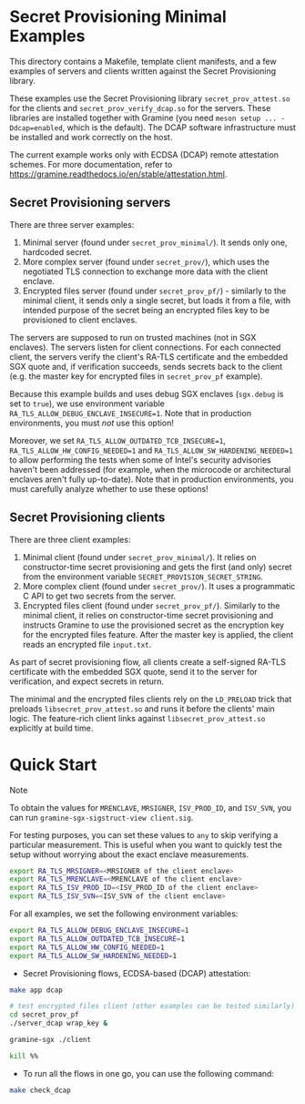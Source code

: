 # Secret Provisioning Minimal Examples

This directory contains a Makefile, template client manifests, and a few
examples of servers and clients written against the Secret Provisioning
library.

These examples use the Secret Provisioning library `secret_prov_attest.so` for
the clients and `secret_prov_verify_dcap.so` for the servers. These libraries
are installed together with Gramine (you need `meson setup ... -Ddcap=enabled`,
which is the default). The DCAP software infrastructure must be installed and
work correctly on the host.

The current example works only with ECDSA (DCAP) remote attestation schemes.
For more documentation, refer to
https://gramine.readthedocs.io/en/stable/attestation.html.

## Secret Provisioning servers

There are three server examples:

1. Minimal server (found under `secret_prov_minimal/`). It sends only one,
   hardcoded secret.
2. More complex server (found under `secret_prov/`), which uses the negotiated
   TLS connection to exchange more data with the client enclave.
3. Encrypted files server (found under `secret_prov_pf/`) - similarly to the
   minimal client, it sends only a single secret, but loads it from a file, with
   intended purpose of the secret being an encrypted files key to be provisioned
   to client enclaves.

The servers are supposed to run on trusted machines (not in SGX enclaves). The
servers listen for client connections. For each connected client, the servers
verify the client's RA-TLS certificate and the embedded SGX quote and, if
verification succeeds, sends secrets back to the client (e.g. the master key
for encrypted files in `secret_prov_pf` example).

Because this example builds and uses debug SGX enclaves (`sgx.debug` is set
to `true`), we use environment variable `RA_TLS_ALLOW_DEBUG_ENCLAVE_INSECURE=1`.
Note that in production environments, you must *not* use this option!

Moreover, we set `RA_TLS_ALLOW_OUTDATED_TCB_INSECURE=1`,
`RA_TLS_ALLOW_HW_CONFIG_NEEDED=1` and `RA_TLS_ALLOW_SW_HARDENING_NEEDED=1` to
allow performing the tests when some of Intel's security advisories haven't been
addressed (for example, when the microcode or architectural enclaves aren't
fully up-to-date). Note that in production environments, you must carefully
analyze whether to use these options!

## Secret Provisioning clients

There are three client examples:

1. Minimal client (found under `secret_prov_minimal/`). It relies on
   constructor-time secret provisioning and gets the first (and only) secret
   from the environment variable `SECRET_PROVISION_SECRET_STRING`.
2. More complex client (found under `secret_prov/`). It uses a programmatic C
   API to get two secrets from the server.
3. Encrypted files client (found under `secret_prov_pf/`). Similarly to the
   minimal client, it relies on constructor-time secret provisioning and
   instructs Gramine to use the provisioned secret as the encryption key for the
   encrypted files feature. After the master key is applied, the client reads an
   encrypted file `input.txt`.

As part of secret provisioning flow, all clients create a self-signed RA-TLS
certificate with the embedded SGX quote, send it to the server for verification,
and expect secrets in return.

The minimal and the encrypted files clients rely on the `LD_PRELOAD` trick that
preloads `libsecret_prov_attest.so` and runs it before the clients' main logic.
The feature-rich client links against `libsecret_prov_attest.so` explicitly at
build time.

# Quick Start

> [!NOTE]
> To obtain the values for `MRENCLAVE`, `MRSIGNER`, `ISV_PROD_ID`, and
> `ISV_SVN`, you can run `gramine-sgx-sigstruct-view client.sig`.

For testing purposes, you can set these values to `any` to skip verifying a
particular measurement. This is useful when you want to quickly test the setup
without worrying about the exact enclave measurements.

```sh
export RA_TLS_MRSIGNER=<MRSIGNER of the client enclave>
export RA_TLS_MRENCLAVE=<MRENCLAVE of the client enclave>
export RA_TLS_ISV_PROD_ID=<ISV_PROD_ID of the client enclave>
export RA_TLS_ISV_SVN=<ISV_SVN of the client enclave>
```

For all examples, we set the following environment variables:
```sh
export RA_TLS_ALLOW_DEBUG_ENCLAVE_INSECURE=1
export RA_TLS_ALLOW_OUTDATED_TCB_INSECURE=1
export RA_TLS_ALLOW_HW_CONFIG_NEEDED=1
export RA_TLS_ALLOW_SW_HARDENING_NEEDED=1
```

- Secret Provisioning flows, ECDSA-based (DCAP) attestation:

```sh
make app dcap

# test encrypted files client (other examples can be tested similarly)
cd secret_prov_pf
./server_dcap wrap_key &

gramine-sgx ./client

kill %%
```
- To run all the flows in one go, you can use the following command:

```sh
make check_dcap
```

